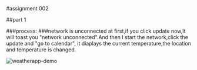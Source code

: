 #assignment 002

##part 1

###process:
###network is unconnected at first,if you click update now,It will toast you "network unconnected".And then I start the network,click the update and "go to calendar", it diaplays the current temperature,the location and temperature is changed.

![weatherapp-demo](https://github.com/Chen1738/weather-application/blob/master/weatherapp-demo.gif)

